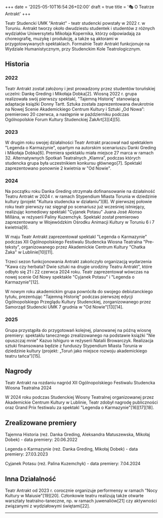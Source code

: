 +++
date = '2025-05-10T16:54:26+02:00'
draft = true
title = '🎭 O Teatrze Antrakt'
+++

Teatr Studencki UMK "Antrakt" - teatr studencki powstały w 2022 r. w Toruniu. Antrakt tworzy około dwudziestu studentek i studentów z różnych wydziałów Uniwersytetu Mikołaja Kopernika, którzy odpowiadają za choreografię, muzykę i produkcję, a także są aktorami w przygotowywanych spektaklach. Formalnie Teatr Antrakt funkcjonuje na Wydziale Humanistycznym, przy Studenckim Kole Teatrologicznym. 

## Historia

### 2022
Teatr Antrakt został założony i jest prowadzony przez studentów toruńskiej uczelni: Dankę Greding i Mikołaja Dobka[2]. Wiosną 2022 r. grupa realizowała swój pierwszy spektakl, "Tajemną Historię" stanowiącą adaptacje książki Donny Tartt. Sztuka została zaprezentowana dwukrotnie na Nowej Scenie Akademickiego Centrum Kultury i Sztuki „Od Nowa”: premierowo 20 czerwca, a następnie w październiku podczas Ogólnopolskie Forum Kultury Studenckiej ŻakArt[3][4][5]. 

### 2023
W drugim roku swojej działalności Teatr Antrakt pracował nad spektaklem "Legenda o Karmazynie", opartym na autorskim scenariuszu Danki Greding i Mikołaja Dobka[6]. Premiera spektaklu miała miejsce 27 marca w ramach 32. Alternatywnych Spotkań Teatralnych „Klamra”, podczas których studencka grupa była uczestnikiem konkursu głównego[7]. Spektakl zaprezentowano ponownie 2 kwietnia w "Od Nowie". 

### 2024
Na początku roku Danka Greding otrzymała dofinansowanie na działalność Teatru Antrakt w 2024 r. w ramach Stypendium Miasta Torunia w dziedzinie kultury (projekt "Kultura studencka w działaniu")[8]. W pierwszej połowie roku teatr pierwszy raz sięgnął po scenariusz już wcześniej istniejący, realizując komediowy spektakl "Cyjanek Potasu" Juana José Alonso Millána, w reżyserii Paliny Kuzemchyk. Spektakl został premierowo zaprezentowany w Wojewódzkim Ośrodku Animacji Kultury w Toruniu 6 i 7 kwietnia[9]. 

W maju Teatr Antrakt zaprezentował spektakl "Legenda o Karmazynie" podczas XII Ogólnopolskiego Festiwalu Studencka Wiosna Teatralna "Pre-teksty", organizowanego przez Akademickie Centrum Kultury "Chatka Żaka" w Lublinie[10][11]. 

Trzeci sezon funkcjonowania Antrakt zakończyło organizacją wydarzenia "Kawa czy herbata? Dwie sztuki na drugie urodziny Teatru Antrakt", które odbyło się 21 i 22 czerwca 2024 roku. Teatr zaprezentował wówczas na nowej scenie Od Nowy spektakle "Cyjanek Potasu" i "Legenda o Karmazynie"[12]. 

W nowym roku akademickim grupa powróciła do swojego debiutanckiego tytułu, prezentując "Tajemną Historię" podczas pierwszej edycji Ogólnopolskiego Przeglądu Kultury Studenckiej, zorganizowanego przez Samorząd Studencki UMK 7 grudnia w "Od Nowie"[13][14]. 

### 2025

Grupa przystąpiła do przygotowań kolejnej, planowanej na późną wiosnę premiery: spektaklu tanecznego zrealizowanego na podstawie książki "Nie opuszczaj mnie" Kazuo Ishiguro w reżyserii Natalii Browarczyk. Realizacja sztuki finansowana będzie z funduszy Stypendium Miasta Torunia w dziedzinie kultury (projekt: „Toruń jako miejsce rozwoju akademickiego teatru tańca”)[15]. 

## Nagrody
Teatr Antrakt na rozdaniu nagród XII Ogólnopolskiego Festiwalu Studencka Wiosna Teatralna 2024 

W 2024 roku podczas Studenckiej Wiosny Teatralnej organizowanej przez Akademickie Centrum Kultury w Lublinie, Teatr zdobył nagrodę publiczności oraz Grand Prix festiwalu za spektakl "Legenda o Karmazynie"[16][17][18]. 

## Zrealizowane premiery

Tajemna Historia (reż. Danka Greding, Aleksandra Matuszewska, Mikołaj Dobek) - data premiery: 20.06.2022 

Legenda o Karmazynie (reż. Danka Greding, Mikołaj Dobek) - data premiery: 27.03.2023 

Cyjanek Potasu (reż. Palina Kuzemchyk) - data premiery: 7.04.2024 

## Inna Działalność

Teatr Antrakt od 2023 r. corocznie organizuje performensy w ramach "Nocy Kultury w Maiusie"[19][20]. Członkowie teatru realizują także otwarte warsztaty teatralno-taneczne, np. w ramach juwenaliów[21] czy aktywności związanymi z wydziałowymi świętami[22]. 

---
